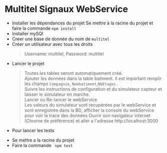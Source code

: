 # Multitel Signaux WebService 
 * Installer les dépendances du projet
  Se mettre à la racine du projet et faire la commande ``` npm install ```
 * Installer mySQl
 * Creer une base de donnée du nom de ```multitel```
 * Créer un utilisateur avec tous les droits
    > Username: multitel, Password: multitel
 * Lancer le projet
   > Toutes les tables seront automatiquement créé.<br/>
   > Ajouter les données dans la table batiment. Il est important remplir les champs ```Compagnie```, ```Nombatiment```,```NbEtages``` .<br/>
   > Suivre les instructions de configuration et du simulateur capteur et laisser le simulateur en marche.<br/>
   > Lancer ou Re-lancer le webService<br/>
   > Les valeurs du simulateur sont recupérées par le webService et sont enregistrée dans la BD, afficher la console du webService pour voir la trace des données
   > Ouvrir son navigateur internet (Chrome de préférence) et aller a l'adresse http://localhost:3000 
* Pour lancer les tests
-  Se mettre a la racine du projet
- Faire la commande ``` npm test```
